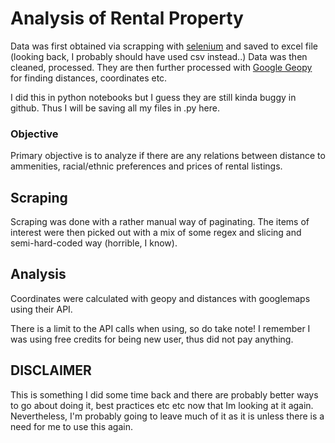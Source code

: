 # Analysis of Rental Property
Data was first obtained via scrapping with [selenium](https://selenium-python.readthedocs.io/) and saved to excel file (looking back, I probably should have used csv instead..)
Data was then cleaned, processed. 
They are then further processed with [Google Geopy](https://geopy.readthedocs.io/en/stable/) for finding distances, coordinates etc. 

I did this in python notebooks but I guess they are still kinda buggy in github. Thus I will be saving all my files in .py here. 

### Objective
Primary objective is to analyze if there are any relations between distance to ammenities, racial/ethnic preferences and prices of rental listings. 

## Scraping
Scraping was done with a rather manual way of paginating. The items of interest were then picked out with a mix of some regex and slicing and semi-hard-coded way (horrible, I know).

## Analysis
Coordinates were calculated with geopy and distances with googlemaps using their API. 

There is a limit to the API calls when using, so do take note! I remember I was using free credits for being new user, thus did not pay anything. 


## DISCLAIMER
This is something I did some time back and there are probably better ways to go about doing it, best practices etc etc now that Im looking at it again. Nevertheless, I'm probably going to leave much of it as it is unless there is a need for me to use this again. 
